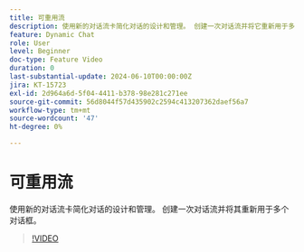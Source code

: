 ```yaml
---
title: 可重用流
description: 使用新的对话流卡简化对话的设计和管理。 创建一次对话流并将它重新用于多个对话框
feature: Dynamic Chat
role: User
level: Beginner
doc-type: Feature Video
duration: 0
last-substantial-update: 2024-06-10T00:00:00Z
jira: KT-15723
exl-id: 2d964a6d-5f04-4411-b378-98e281c271ee
source-git-commit: 56d8044f57d435902c2594c413207362daef56a7
workflow-type: tm+mt
source-wordcount: '47'
ht-degree: 0%

---
```


# 可重用流

使用新的对话流卡简化对话的设计和管理。 创建一次对话流并将其重新用于多个对话框。

>[!VIDEO](https://video.tv.adobe.com/v/3446655/?learn=on&captions=chi_hans)
